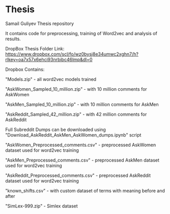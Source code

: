 # Thesis
Samail Guliyev Thesis repository

It contains code for preprocessing, training of Word2vec and analysis of results. 

DropBox Thesis Folder Link: https://www.dropbox.com/scl/fo/wz0bysj8e34umwc2xghn7/h?rlkey=oa7x57x6ehci93nrbibc46lmp&dl=0

Dropbox Contains:

"Models.zip" - all word2vec models trained

"AskWomen_Sampled_10_million.zip" - with 10 million comments for AskWomen

"AskMen_Sampled_10_million.zip" - with 10 million comments for AskMen

"AskReddit_Sampled_42_million.zip" - with 42 million comments for AskReddit

Full Subreddit Dumps can be downloaded using "Download_AskReddit_AskMen_AskWomen_dumps.ipynb" script

"AskWomen_Preprocessed_comments.csv" - preprocessed AskWomen dataset used for word2vec training

"AskMen_Preprocessed_comments.csv" - preprocessed AskMen dataset used for word2vec training

"AskReddit_Preprocessed_comments.csv" - preprocessed AskReddit dataset used for word2vec training






"known_shifts.csv" - with custom dataset of terms with meaning before and after 

"SimLex-999.zip" - Simlex dataset







